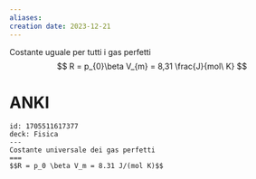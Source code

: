 ```yaml
---
aliases: 
creation date: 2023-12-21
---
```

Costante uguale per tutti i gas perfetti
$$ R = p_{0}\beta V_{m} = 8,31 \frac{J}{mol\ K} $$


# ANKI

```anki
id: 1705511617377
deck: Fisica
---
Costante universale dei gas perfetti
===
$$R = p_0 \beta V_m = 8.31 J/(mol K)$$
```
